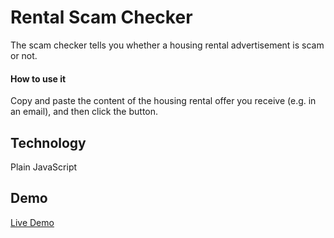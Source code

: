 # Rental Scam Checker 
The scam checker tells you whether a housing rental advertisement is scam or not.

#### How to use it
Copy and paste the content of the housing rental offer you receive (e.g. in an email), and then click the button.

## Technology
Plain JavaScript

## Demo
[Live Demo](http://digitaleverything.net/demos/scamChecker/)
